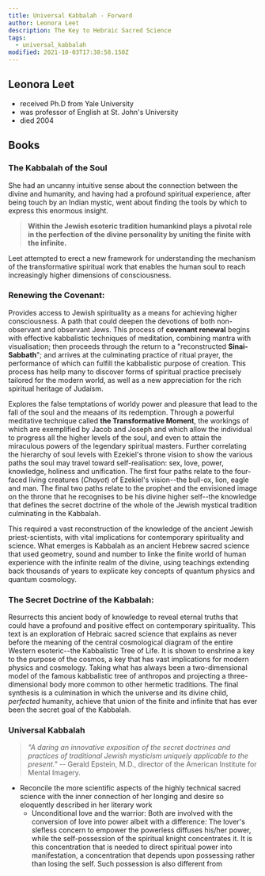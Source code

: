 ```yaml
---
title: Universal Kabbalah - Forward
author: Leonora Leet
description: The Key to Hebraic Sacred Science
tags:
  - universal_kabbalah
modified: 2021-10-03T17:38:58.150Z
---
```


## Leonora Leet

- received Ph.D from Yale University
- was professor of English at St. John's University
- died 2004

## Books

### The Kabbalah of the Soul

She had an uncanny intuitive sense about the connection between the divine and humanity, and having had a profound spiritual experience, after being touch by an Indian mystic, went about finding the tools by which to express this enormous insight.

> **Within the Jewish esoteric tradition humankind plays a pivotal role in the perfection of the divine personality by uniting the finite with the infinite.**

Leet attempted to erect a new framework for understanding the mechanism of the transformative spiritual work that enables the human soul to reach increasingly higher dimensions of consciousness.

### Renewing the Covenant:

Provides access to Jewish spirituality as a means for achieving higher consciousness. A path that could deepen the devotions of both non-observant and observant Jews. This process of **covenant renewal** begins with effective kabbalistic techniques of meditation, combining mantra with visualisation; then proceeds through the return to a "reconstructed **Sinai-Sabbath**"; and arrives at the culminating practice of ritual prayer, the performance of which can fulfill the kabbalistic purpose of creation. This process has hellp many to discover forms of spiritual practice precisely tailored for the modern world, as well as a new appreciation for the rich spiritual heritage of Judaism.

Explores the false temptations of worldy power and pleasure that lead to the fall of the soul and the meaans of its redemption. Through a powerful meditative technique called **the Transformative Moment**, the workings of which are exemplified by Jacob and Joseph and which allow the individual to progress all the higher levels of the soul, and even to attain the miraculous powers of the legendary spiritual masters. Further correlating the hierarchy of soul levels with Ezekiel's throne vision to show the various paths the soul may travel toward self-realisation: sex, love, power, knowledge, holiness and unification. The first four paths relate to the four-faced living creatures (_Chayot_) of Ezekiel's vision--the bull-ox, lion, eagle and man. The final two paths relate to the prophet and the envisioned image on the throne that he recognises to be his divine higher self--the knowledge that defines the secret doctrine of the whole of the Jewish mystical tradition culminating in the Kabbalah.

This required a vast reconstruction of the knowledge of the ancient Jewish priest-scientists, with vital implications for contemporary spirituality and science. What emerges is Kabbalah as an ancient Hebrew sacred science that used geometry, sound and number to linke the finite world of human experience with the infinite realm of the divine, using teachings extending back thousands of years to explicate key concepts of quantum physics and quantum cosmology.

### The Secret Doctrine of the Kabbalah:

Resurrects this ancient body of knowledge to reveal eternal truths that could have a profound and positive effect on contemporary spirituality. This text is an exploration of Hebraic sacred science that explains as never before the meaning of the central cosmological diagram of the entire Western esoteric--the Kabbalistic Tree of Life. It is shown to enshrine a key to the purpose of the cosmos, a key that has vast implications for modern physics and cosmology. Taking what has always been a two-dimensional model of the famous kabbalistic tree of anthropos and projecting a three-dimensional body more common to other hermetic traditions. The final synthesis is a culmination in which the universe and its divine child, _perfected_ humanity, achieve that union of the finite and infinite that has ever been the secret goal of the Kabbalah.

### Universal Kabbalah

> _"A daring an innovative exposition of the secret doctrines and practices of traditional Jewish mysticism uniquely applicable to the present."_
> -- Gerald Epstein, M.D., director of the American Institute for Mental Imagery.

- Reconcile the more scientific aspects of the highly technical sacred science with the inner connection of her longing and desire so eloquently described in her literary work
  - Unconditional love and the warrior:
    Both are involved with the conversion of love into power albeit with a difference: The lover's slefless concern to empower the powerless diffuses his/her power, while the self-possession of the spiritual knight concentrates it. It is this concentration that is needed to direct spiritual power into manifestation, a concentration that depends upon possessing rather than losing the self. Such possession is also different from
